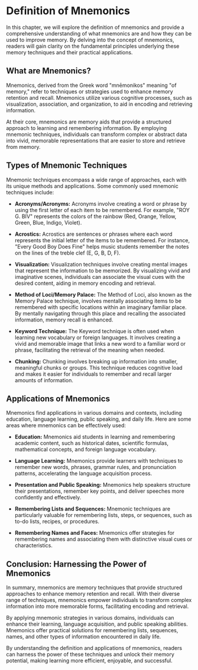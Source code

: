 Definition of Mnemonics
==================================

In this chapter, we will explore the definition of mnemonics and provide a comprehensive understanding of what mnemonics are and how they can be used to improve memory. By delving into the concept of mnemonics, readers will gain clarity on the fundamental principles underlying these memory techniques and their practical applications.

**What are Mnemonics?**
-----------------------

Mnemonics, derived from the Greek word "mnēmonikos" meaning "of memory," refer to techniques or strategies used to enhance memory retention and recall. Mnemonics utilize various cognitive processes, such as visualization, association, and organization, to aid in encoding and retrieving information.

At their core, mnemonics are memory aids that provide a structured approach to learning and remembering information. By employing mnemonic techniques, individuals can transform complex or abstract data into vivid, memorable representations that are easier to store and retrieve from memory.

**Types of Mnemonic Techniques**
--------------------------------

Mnemonic techniques encompass a wide range of approaches, each with its unique methods and applications. Some commonly used mnemonic techniques include:

* **Acronyms/Acronyms:** Acronyms involve creating a word or phrase by using the first letter of each item to be remembered. For example, "ROY G. BIV" represents the colors of the rainbow (Red, Orange, Yellow, Green, Blue, Indigo, Violet).

* **Acrostics:** Acrostics are sentences or phrases where each word represents the initial letter of the items to be remembered. For instance, "Every Good Boy Does Fine" helps music students remember the notes on the lines of the treble clef (E, G, B, D, F).

* **Visualization:** Visualization techniques involve creating mental images that represent the information to be memorized. By visualizing vivid and imaginative scenes, individuals can associate the visual cues with the desired content, aiding in memory encoding and retrieval.

* **Method of Loci/Memory Palace:** The Method of Loci, also known as the Memory Palace technique, involves mentally associating items to be remembered with specific locations within an imaginary familiar place. By mentally navigating through this place and recalling the associated information, memory recall is enhanced.

* **Keyword Technique:** The Keyword technique is often used when learning new vocabulary or foreign languages. It involves creating a vivid and memorable image that links a new word to a familiar word or phrase, facilitating the retrieval of the meaning when needed.

* **Chunking:** Chunking involves breaking up information into smaller, meaningful chunks or groups. This technique reduces cognitive load and makes it easier for individuals to remember and recall larger amounts of information.

**Applications of Mnemonics**
-----------------------------

Mnemonics find applications in various domains and contexts, including education, language learning, public speaking, and daily life. Here are some areas where mnemonics can be effectively used:

* **Education:** Mnemonics aid students in learning and remembering academic content, such as historical dates, scientific formulas, mathematical concepts, and foreign language vocabulary.

* **Language Learning:** Mnemonics provide learners with techniques to remember new words, phrases, grammar rules, and pronunciation patterns, accelerating the language acquisition process.

* **Presentation and Public Speaking:** Mnemonics help speakers structure their presentations, remember key points, and deliver speeches more confidently and effectively.

* **Remembering Lists and Sequences:** Mnemonic techniques are particularly valuable for remembering lists, steps, or sequences, such as to-do lists, recipes, or procedures.

* **Remembering Names and Faces:** Mnemonics offer strategies for remembering names and associating them with distinctive visual cues or characteristics.

**Conclusion: Harnessing the Power of Mnemonics**
-------------------------------------------------

In summary, mnemonics are memory techniques that provide structured approaches to enhance memory retention and recall. With their diverse range of techniques, mnemonics empower individuals to transform complex information into more memorable forms, facilitating encoding and retrieval.

By applying mnemonic strategies in various domains, individuals can enhance their learning, language acquisition, and public speaking abilities. Mnemonics offer practical solutions for remembering lists, sequences, names, and other types of information encountered in daily life.

By understanding the definition and applications of mnemonics, readers can harness the power of these techniques and unlock their memory potential, making learning more efficient, enjoyable, and successful.
